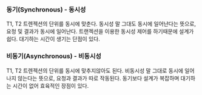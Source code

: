 ### 동기(Synchronous) - 동시성
T1, T2 트렌젝션의 단위를 동시에 맞춘다.
동시성 말 그대도 동시에 일어난다는 뜻으로, 요청 및 결과가 동시에 일어난다.
트랜젝션을 이용한 동시성 제어를  하기때문에 설계가 쉽다. 대기하는 시간이 생기는 단점이 있다.

### 비동기(Asynchronous) - 비동시성
T1, T2 트렌젝션의 단위를 동시에 맞추지않아도 된다.
비동시성 말 그대로 동시에 일어나지 않는다는 뜻으로, 요청과 결과가 따로 작동된다.
동기보다 설계가 복잡하며 대기하는 시간이 없어 효육적인 장점이 있다.

